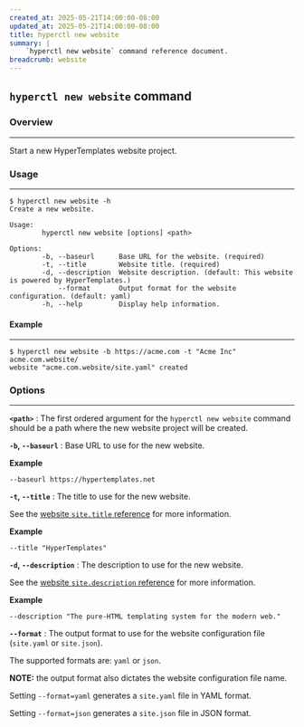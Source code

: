 ```yaml
---
created_at: 2025-05-21T14:00:00-08:00
updated_at: 2025-05-21T14:00:00-08:00
title: hyperctl new website
summary: |
    `hyperctl new website` command reference document.
breadcrumb: website
---
```


## `hyperctl new website` command

<auto-toc selectors='h3,h4,h5,h6,dl dt'></auto-toc>

### Overview
------------

Start a new HyperTemplates website project.

### Usage
---------

```plaintext
$ hyperctl new website -h
Create a new website.

Usage:
        hyperctl new website [options] <path>

Options:
        -b, --baseurl      Base URL for the website. (required)
        -t, --title        Website title. (required)
        -d, --description  Website description. (default: This website is powered by HyperTemplates.)
            --format       Output format for the website configuration. (default: yaml)
        -h, --help         Display help information.
```

#### Example
------------

```plaintext
$ hyperctl new website -b https://acme.com -t "Acme Inc" acme.com.website/
website "acme.com.website/site.yaml" created
```

### Options
-----------

**`<path>`**
: The first ordered argument for the `hyperctl new website` command should be a path where the new website project will be created.

**`-b`, `--baseurl`**
: Base URL to use for the new website.

  **Example**

  ```plaintext
  --baseurl https://hypertemplates.net
  ```

**`-t`, `--title`**
: The title to use for the new website.

  See the [website `site.title` reference] for more information.

  **Example**

  ```plaintext
  --title "HyperTemplates"
  ```

**`-d`, `--description`**
: The description to use for the new website.

  See the [website `site.description` reference] for more information.

  **Example**

  ```plaintext
  --description "The pure-HTML templating system for the modern web."
  ```

**`--format`**
: The output format to use for the website configuration file (`site.yaml` or `site.json`).

  The supported formats are: `yaml` or `json`.

  <doc-quote ht-block>

  **NOTE:** the output format also dictates the website configuration file name.
  
  Setting `--format=yaml` generates a `site.yaml` file in YAML format.
  
  Setting `--format=json` generates a `site.json` file in JSON format.

<!-- Links -->
[`site.config.static_dir`]: /docs/reference/cms/website/#site-config
[website `site.title` reference]: /docs/reference/cms/website/#site-title
[website `site.description` reference]: /docs/reference/cms/website/#site-description
[website `site.favicon` reference]: /docs/reference/cms/website/#site-favicon
[website `site.author` reference]: /docs/reference/cms/website/#site-author
